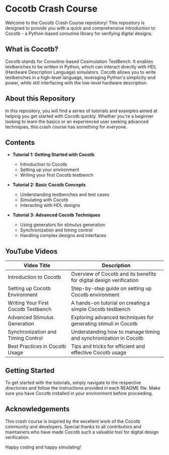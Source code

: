 # Cocotb Crash Course

Welcome to the Cocotb Crash Course repository! This repository is designed to provide you with a quick and comprehensive introduction to Cocotb - a Python-based coroutine library for verifying digital designs.

## What is Cocotb?

Cocotb stands for Coroutine-based Cosimulation TestBench. It enables testbenches to be written in Python, which can interact directly with HDL (Hardware Description Language) simulators. Cocotb allows you to write testbenches in a high-level language, leveraging Python's simplicity and power, while still interfacing with the low-level hardware description.

## About this Repository

In this repository, you will find a series of tutorials and examples aimed at helping you get started with Cocotb quickly. Whether you're a beginner looking to learn the basics or an experienced user seeking advanced techniques, this crash course has something for everyone.

## Contents

- **Tutorial 1: Getting Started with Cocotb**
  - Introduction to Cocotb
  - Setting up your environment
  - Writing your first Cocotb testbench

- **Tutorial 2: Basic Cocotb Concepts**
  - Understanding testbenches and test cases
  - Simulating with Cocotb
  - Interacting with HDL designs

- **Tutorial 3: Advanced Cocotb Techniques**
  - Using generators for stimulus generation
  - Synchronization and timing control
  - Handling complex designs and interfaces


## YouTube Videos

| Video Title                        | Description                                                            |
|-----------------------------------|------------------------------------------------------------------------|
| Introduction to Cocotb            | Overview of Cocotb and its benefits for digital design verification   |
| Setting up Cocotb Environment     | Step-by-step guide on setting up Cocotb environment                   |
| Writing Your First Cocotb Testbench | A hands-on tutorial on creating a simple Cocotb testbench             |
| Advanced Stimulus Generation      | Exploring advanced techniques for generating stimuli in Cocotb        |
| Synchronization and Timing Control | Understanding how to manage timing and synchronization in Cocotb     |
| Best Practices in Cocotb Usage    | Tips and tricks for efficient and effective Cocotb usage              |

## Getting Started

To get started with the tutorials, simply navigate to the respective directories and follow the instructions provided in each README file. Make sure you have Cocotb installed in your environment before proceeding.


## Acknowledgements

This crash course is inspired by the excellent work of the Cocotb community and developers. Special thanks to all contributors and maintainers who have made Cocotb such a valuable tool for digital design verification.

Happy coding and happy simulating!


